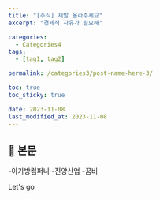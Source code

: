```yaml
---
title: "[주식] 제발 올라주세요"
excerpt: "경제적 자유가 필요해"

categories:
  - Categories4
tags:
  - [tag1, tag2]

permalink: /categories3/post-name-here-3/

toc: true
toc_sticky: true

date: 2023-11-08
last_modified_at: 2023-11-08
---
```


## 🦥 본문

-아가방컴퍼니
-진양산업
-꿈비 

Let's go
